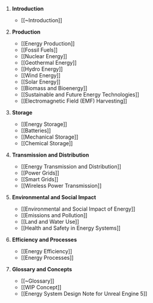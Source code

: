 1. **Introduction**
   - [[~Introduction]]

2. **Production**
   - [[Energy Production]]
   - [[Fossil Fuels]]
   - [[Nuclear Energy]]
   - [[Geothermal Energy]]
   - [[Hydro Energy]]
   - [[Wind Energy]]
   - [[Solar Energy]]
   - [[Biomass and Bioenergy]]
   - [[Sustainable and Future Energy Technologies]]
   - [[Electromagnetic Field (EMF) Harvesting]]

3. **Storage**
   - [[Energy Storage]]
   - [[Batteries]]
   - [[Mechanical Storage]]
   - [[Chemical Storage]]

4. **Transmission and Distribution**
   - [[Energy Transmission and Distribution]]
   - [[Power Grids]]
   - [[Smart Grids]]
   - [[Wireless Power Transmission]]

5. **Environmental and Social Impact**
   - [[Environmental and Social Impact of Energy]]
   - [[Emissions and Pollution]]
   - [[Land and Water Use]]
   - [[Health and Safety in Energy Systems]]

6. **Efficiency and Processes**
   - [[Energy Efficiency]]
   - [[Energy Processes]]

7. **Glossary and Concepts**
   - [[~Glossary]]
   - [[WIP Concept]]
   - [[Energy System Design Note for Unreal Engine 5]]